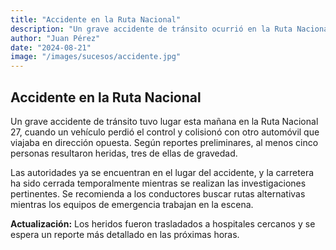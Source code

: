 ```yaml
---
title: "Accidente en la Ruta Nacional"
description: "Un grave accidente de tránsito ocurrió en la Ruta Nacional 27, dejando varios heridos."
author: "Juan Pérez"
date: "2024-08-21"
image: "/images/sucesos/accidente.jpg"
---
```


## Accidente en la Ruta Nacional

Un grave accidente de tránsito tuvo lugar esta mañana en la Ruta Nacional 27, cuando un vehículo perdió el control y colisionó con otro automóvil que viajaba en dirección opuesta. Según reportes preliminares, al menos cinco personas resultaron heridas, tres de ellas de gravedad.

Las autoridades ya se encuentran en el lugar del accidente, y la carretera ha sido cerrada temporalmente mientras se realizan las investigaciones pertinentes. Se recomienda a los conductores buscar rutas alternativas mientras los equipos de emergencia trabajan en la escena.

**Actualización:** Los heridos fueron trasladados a hospitales cercanos y se espera un reporte más detallado en las próximas horas.
